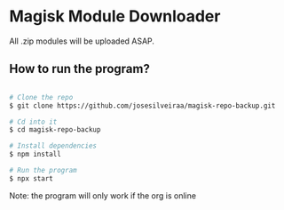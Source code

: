# Magisk Module Downloader

All .zip modules will be uploaded ASAP.

## How to run the program?

```bash

# Clone the repo
$ git clone https://github.com/josesilveiraa/magisk-repo-backup.git

# Cd into it
$ cd magisk-repo-backup

# Install dependencies
$ npm install

# Run the program
$ npx start

```

Note: the program will only work if the org is online
